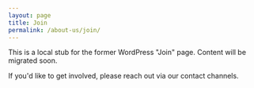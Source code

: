 ```yaml
---
layout: page
title: Join
permalink: /about-us/join/
---
```


This is a local stub for the former WordPress "Join" page. Content will be migrated soon.

If you'd like to get involved, please reach out via our contact channels.
